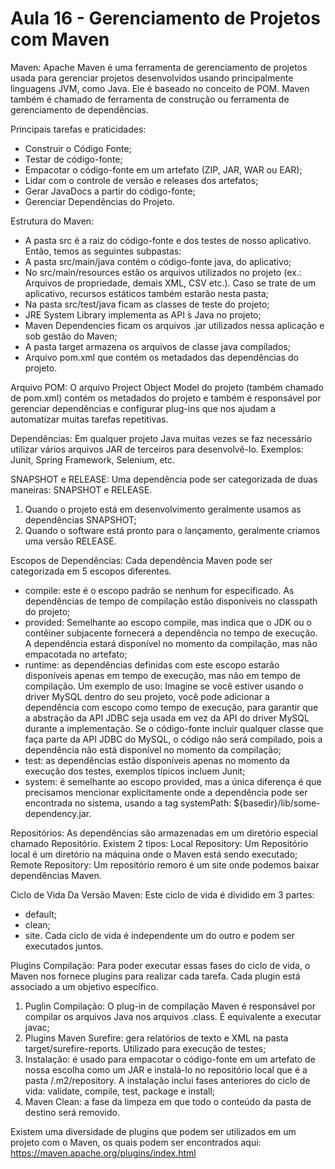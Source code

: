 # Aula 16 - Gerenciamento de Projetos com Maven

Maven:
Apache Maven é uma ferramenta de gerenciamento de projetos usada para gerenciar projetos desenvolvidos usando principalmente linguagens JVM, como Java. Ele é baseado no conceito de POM. Maven também é chamado de ferramenta de construção ou ferramenta de gerenciamento de dependências.

Principais tarefas e praticidades:
- Construir o Código Fonte;
- Testar de código-fonte;
- Empacotar o código-fonte em um artefato (ZIP, JAR, WAR ou EAR);
- Lidar com o controle de versão e releases dos artefatos;
- Gerar JavaDocs a partir do código-fonte;
- Gerenciar Dependências do Projeto.

Estrutura do Maven:
- A pasta src é a raiz do código-fonte e dos testes de nosso aplicativo. Então, temos as seguintes subpastas:
- A pasta src/main/java contém o código-fonte java, do aplicativo;
- No src/main/resources estão os arquivos utilizados no projeto (ex.: Arquivos de propriedade, demais XML, CSV etc.). Caso se trate de um aplicativo, recursos estáticos também estarão nesta pasta;
- Na pasta src/test/java ficam as classes de teste do projeto;
- JRE System Library implementa as API ́s Java no projeto;
- Maven Dependencies ficam os arquivos .jar utilizados nessa aplicação e sob gestão do Maven;
- A pasta target armazena os arquivos de classe java compilados;
- Arquivo pom.xml que contém os metadados das dependências do projeto.

Arquivo POM:
O arquivo Project Object Model do projeto (também chamado de pom.xml) contém os metadados do projeto e também é responsável por
gerenciar dependências e configurar plug-ins que nos ajudam a automatizar muitas tarefas repetitivas.

Dependências:
Em qualquer projeto Java muitas vezes se faz necessário utilizar vários arquivos JAR de terceiros para desenvolvê-lo. Exemplos: Junit, Spring Framework, Selenium, etc.

SNAPSHOT e RELEASE:
Uma dependência pode ser categorizada de duas maneiras: SNAPSHOT e RELEASE.
1. Quando o projeto está em desenvolvimento geralmente usamos as dependências SNAPSHOT;
2. Quando o software está pronto para o lançamento, geralmente criamos uma versão RELEASE.

Escopos de Dependências:
Cada dependência Maven pode ser categorizada em 5 escopos diferentes.
- compile: este é o escopo padrão se nenhum for especificado. As dependências de tempo de compilação estão disponíveis no classpath do projeto;
- provided: Semelhante ao escopo compile, mas indica que o JDK ou o contêiner subjacente fornecerá a dependência no tempo de execução. A dependência estará disponível no momento da compilação, mas não empacotada no artefato;
- runtime: as dependências definidas com este escopo estarão disponíveis apenas em tempo de execução, mas não em tempo de compilação. Um exemplo de uso: Imagine se você estiver usando o driver MySQL dentro do seu projeto, você pode adicionar a dependência com escopo como tempo de execução, para garantir que a abstração da API JDBC seja usada em vez da API do driver MySQL durante a implementação. Se o código-fonte incluir qualquer classe que faça parte da API JDBC do MySQL, o código não será compilado, pois a dependência não está disponível no momento da compilação;
- test: as dependências estão disponíveis apenas no momento da execução dos testes, exemplos típicos incluem Junit;
- system: é semelhante ao escopo provided, mas a única diferença é que precisamos mencionar explicitamente onde a dependência pode ser encontrada no sistema, usando a tag systemPath: <systemPath>${basedir}/lib/some-dependency.jar</systemPath>.

Repositórios:
As dependências são armazenadas em um diretório especial chamado Repositório. Existem 2 tipos:
Local Repository: Um Repositório local é um diretório na máquina onde o Maven está sendo executado;
Remote Repository: Um repositório remoro é um site onde podemos baixar dependências Maven.

Ciclo de Vida Da Versão Maven:
Este ciclo de vida é dividido em 3 partes:
- default;
- clean;
- site.
Cada ciclo de vida é independente um do outro e podem ser executados juntos.

Plugins Compilação:
Para poder executar essas fases do ciclo de vida, o Maven nos fornece plugins para realizar cada tarefa. Cada plugin está associado a um objetivo específico.
1. Puglin Compilação: O plug-in de compilação Maven é responsável por compilar os arquivos Java nos arquivos .class. É equivalente a executar javac;
2. Plugins Maven Surefire: gera relatórios de texto e XML na pasta target/surefire-reports. Utilizado para execução de testes;
3. Instalação: é usado para empacotar o código-fonte em um artefato de nossa escolha como um JAR e instalá-lo no repositório local que é a pasta /.m2/repository. A instalação inclui fases anteriores do ciclo de vida: validate, compile, test, package e install;
4. Maven Clean: a fase da limpeza em que todo o conteúdo da pasta de destino será removido.

Existem uma diversidade de plugins que podem ser utilizados em um projeto com o Maven, os quais podem ser encontrados aqui: https://maven.apache.org/plugins/index.html
